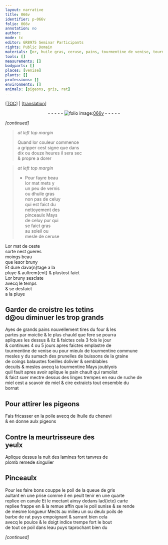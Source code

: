 ```yaml
---
layout: narrative
title: 066v
identifier: p-066v
folio: 066v
annotation: no
author:
mode: tc
editor: GR8975 Seminar Participants
rights: Public Domain
materials: [or, huile gras, ceruse, pains, tourmentine de venise, tourmentine commune, sumach, prunelles, graine de coings, balaustes, foeilles dolivier, tourmentine, pain, eau de ruche de miel, miel, cire, huile, chenevi, plomb, poil de la queue de gris, poil, poils de barbe de rat, eau]
tools: []
measurements: []
bodyparts: []
places: [venise]
plants: []
professions: []
environments: []
animals: [pigeons, gris, rat]
---
```


<p><a href="{{ site.baseurl }}/diplomatic/">[TOC]</a> | <a href="{{ site.baseurl }}/texts/p-066v_tl/">[translation]</a></p><div class="folio" align="center">- - - - - <a href="http://gallica.bnf.fr/ark:/12148/btv1b10500001g/f138.image" target="_blank"><img src="https://cu-mkp.github.io/2017-workshop-edition/assets/photo-icon.png" alt="folio image: " style="display:inline-block; margin-bottom:-3px;"/>066v</a> - - - - - </div>  
 
*[continued]*
  
> *at left top margin*
> 
> 
>   Quand l<span class="m">or</span> couleur commence<br/> a gripper cest signe que dans<br/> dix ou douze heures il sera sec<br/> & propre a dorer
 
> *at left top margin*
> 
> 
>   * Pour fayre beau<br/> l<span class="m">or</span> mat mets y<br/> un peu de vernis<br/> ou d<span class="m">huile gras</span><br/> non pas de celuy<br/> qui est faict du<br/> nettoyement des<br/> pinceaulx Mays<br/> de celuy pur qui<br/> se faict gras<br/> au soleil ou<br/> mesle de <span class="m">ceruse</span>
 
L<span class="m">or</span> mat de ceste<br/> sorte nest gueres<br/> moings beau<br/> que l<span class="del">es</span><span class="add"><span class="m">or</span></span> bruny<br/> Et dure dava{n}tage a la<br/> pluye & aultrem{ent} & plustost faict<br/> L<span class="m">or</span> bruny sesclate<br/> avecq le temps<br/> & se desfaict<br/> a la pluye<br/>
 
 
  

## Garder de croistre les tetins<br/> <span class="del">d</span>@<span class="add">ou diminuer les trop grands</span>

 
Ayes de grands <span class="m">pains</span> nouvellement tires du four & les<br/> partes par moictie & le plus chauld que fere se pourra<br/> apliques les dessus <span class="del">& ilz</span> & faictes cela 3 fois le jour<br/> & continues 4 ou 5 jours apres faictes emplastre de<br/> <span class="m">tourmentine de <span class="pl">venise</span></span> ou pour mieulx de <span class="m">tourmentine commune</span><br/> mesles y du <span class="m">sumach</span> des <span class="m">prunelles</span> de buissons de la <span class="m">graine<br/> de coings</span> <span class="m">balaustes</span> <span class="m">foeilles dolivier</span> & semblables<br/> decuits & mesles avecq la <span class="m">tourmentine</span> Mays joublyois<br/> quil fault apres avoir aplique le <span class="m">pain</span> chault qui ramolist<br/> & faict suer mectre dessus des linges trempes en <span class="m">eau de ruche de<br/> miel</span> cest a scavoir de <span class="m">miel</span> & <span class="m">cire</span> extraicts tout ensemble du<br/> bornat
 
 
  

## Pour attirer les <span class="al">pigeons</span>

 
Fais fricasser en la poile avecq de l<span class="m">huile</span> du <span class="m">chenevi</span><br/> & en donne aulx <span class="al">pigeons</span>
<br/> 
 
  

## Contre la meurtrisseure des<br/> yeulx

 
Aplique dessus la nuit des lamines fort tanvres de<br/> <span class="m">plomb</span> remede singulier
 
 
  

## Pinceaulx

 
Pour les faire bons couppe le <span class="m">poil de la queue de <span class="al">gris</span></span><br/> aultant en une prise comme il en peult tenir en une quarte<br/> repliee en canule Et le mectant ainsy dedans lad{icte} carte<br/> repliee frappe <span class="add">en</span> & <span class="add">la</span> remue affin que le <span class="m">poil</span> sunise & se rende<br/> de mesme longueur Mects au milieu un ou deulx <span class="m">poils de<br/> barbe de <span class="al">rat</span></span> puys empoignant & sarrant bien cela<br/> avecq le poulce & le doigt indice trempe fort le bout<br/> de tout ce <span class="m">poil</span> dans l<span class="m">eau</span> puys taprochant bien du<br/> 
 
*[continued]*
 
